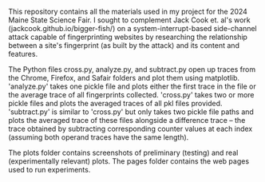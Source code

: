 This repository contains all the materials used in my project for the 2024 Maine State Science Fair. I sought to complement Jack Cook et. al's work (jackcook.github.io/bigger-fish/) on a system-interrupt-based side-channel attack capable of fingerprinting websites by researching the relationship between a site's fingerprint (as built by the attack) and its content and features.

The Python files cross.py, analyze.py, and subtract.py open up traces from the Chrome, Firefox, and Safair folders and plot them using matplotlib. 'analyze.py' takes one pickle file and plots either the first trace in the file or the average trace of all fingerprints collected. 'cross.py' takes two or more pickle files and plots the averaged traces of all pkl files provided. 'subtract.py' is similar to 'cross.py' but only takes two pickle file paths and plots the averaged trace of these files alongside a difference trace – the trace obtained by subtracting corresponding counter values at each index (assuming both operand traces have the same length).

The plots folder contains screenshots of preliminary (testing) and real (experimentally relevant) plots. The pages folder contains the web pages used to run experiments.